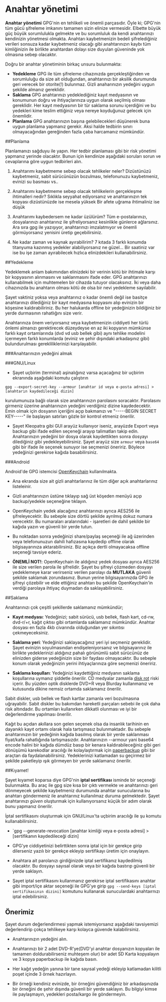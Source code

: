 # Anahtar yönetimi

**Anahtar yönetimi** GPG'nin en tehlikeli ve önemli parçasıdır. Öyle ki; GPG'nin tüm gücü şifreleme imkanını tamamen sizin elinize vermesidir. Elbette büyük güç büyük sorumlulukla gelmekte ve bu sorumluluk da kendi anahtarınızı kendinizin yönetmesi olmakta. Anahtarı kaybetmenizin bedeli şifrelediğiniz verileri sonsuza kadar kaybetmeniz olacağı gibi anahtarınızın kaybı tüm kimliğinizin ile birlikte anahtardan dolayı size duyulan güveninde yok olmasına sebep olacaktır.

Doğru bir anahtar yönetiminin birkaç unsuru bulunmakta:

* __Yedekleme__ GPG ile tüm şifreleme cihazınızda gerçekleştiğinden ve sorumluluğu da size ait olduğundan, anahtarınızı bir aksilik durumunda geri verecek bir otorite(!) bulunmaz. Gizli anaharınızın yedeğini uygun şekilde almanız gereklidir.
* __Saklama__ GPG anahtarınızı yedeklediğiniz kayıt medyasının ve konumunun doğru ve ihtiyaçlarınıza uygun olarak seçilmiş olması gereklidir. Her kayıt medyasının bir tür saklama sorunu içerdiğini ve bu yedekleri kime teslim ettiğiniz veya nereye koyduğunuz gelecek için önemlidir.
* __Planlama__ GPG anahtarınızın başına gelebilecekleri düşünerek buna uygun planlama yapmanız gerekir. Aksi halde tedbirin sınırı olmayacağından gereğinden fazla çaba harcamanız mümkündür.

##Planlama

Planlamanızı sağduyu ile yapın. Her tedbir planlaması gibi bir risk yönetimi yapmanız yerinde olacaktır. Bunun için kendinize aşağıdaki soruları sorun ve cevaplarına göre uygun tedbirleri alın.

1. Anahtarımı kaybetmeme sebep olacak tehlikeler neler?
Dizüstünüzü kaybetmeniz, sabit sürücünüzün bozulması, telefonunuzu kaybetmeniz, evinizi su basması vs..

2. Anahtarımı kaybetmeme sebep olacak tehlikelerin gerçekleşme ihtimalleri nedir?
Sıklıkla seyyahat ediyorsanız ve anahtarınızın tek kopyası dizüstünüzde ise mesela yüksek
Bir afete uğrama ihtimaliniz ise düşük

3. Anahtarımı kaybedersem ne kadar üzülürüm?
Tüm e-postalarınızı, dosyalarınızı anahtarınız ile şifreliyorsanız kesinlikle günlerce ağlarsınız.
Ara sıra gpg ile yazışıyor, anahtarınızı imzalatmıyor ve önemli görmüyorsanız yenisini üretip geçebilirsiniz.

4. Ne kadar zaman ve kaynak ayırabilirim?
7 kıtada 3 farklı konumda titanyuma kazınmış yedekler alabiliyorsanız ne güzel...
Bir saatiniz var ise bu işe zaman ayırabilecek hızlıca elinizdekileri kullanabilirsiniz.

##Yedekleme

Yedeklemek anlam bakımından elinizdeki bir verinin kötü bir ihtimale karşı bir kopyasının alınmasını ve saklanmasını ifade eder. GPG anahtarınızı kullanabilmek için muhtemelen bir cihazda tutuyor olacaksınız. İki veya daha cihazınızda bu anahtarın olması kötü de olsa bir nevi yedekleme sayılabilir.

Şayet vaktiniz yoksa veya anahtarınız o kadar önemli değil ise basitçe anahtarınızı dilediğiniz bir kayıt medyasına kopyasını alıp evinizin bir köşesine kaldırabiliriniz. Bu her halukarda offline bir yedeğinizin bildiğiniz bir yerde durmasının rahatlığını size verir.

Anahtarınıza önem veriyorsanız veya kaybetmenizin ciddiyeti her türlü önlemi almanızı gerektirecek düzeydeyse en az iki kopyanın mümkünse farklı kayıt ortamlarında (dvd vd usb bellek gibi) aynı tehlike modelini içermeyen farklı konumlarda (eviniz ve şehir dışındaki arkadaşınız gibi) bulundurulması gerekliliklerinizi karşılayabilir.

###Anahtarınızın yedeğini almak

###GNU/Linux

* Şayet uçbirim (terminal) aşinalığınız varsa açacağınız bir uçbirim ekranında aşağıdaki komutu çalıştırın

`gpg --export-secret-key --armour [anahtar id veya e-posta adresi] >  [anahtarın kaydedileceği dizin]`

kurulumunuza bağlı olarak size anahtarınızın parolasını soracaktır. Parolasını girmeniz üzerine anahtarınızın yedeğini verdiğiniz dizine kaydedecektir. Emin olmak için dosyanın içeriğini açıp bakmanızı ve "-----BEGIN SECRET KEY-----" ile başlayan satırları gözle bir kontrol etmeniz önerilir.

* Şayet Kleopatra gibi GUI arayüz kullanıyor iseniz, arayüzde Export veya backup gibi ifade edilen seçeneği arayıp talimatları takip edin. Anahtarınızın yedeğini bir dosya olarak kaydettikten sonra dosyayı dilediğiniz gibi yedekleyebilirsiniz. Şayet arayüz size `armour` veya `base64` gibi bir ifade ile seçenek sunuyor ise seçmenizi öneririz. Böylece yedeğinizi gerekirse kağıda basabilirsiniz.

###Android

Android'de GPG istemcisi [OpenKeychain](https://www.openkeychain.org/) kullanılmakta. 

* Ana ekranda size ait gizli anahtarlarınız ile tüm diğer açık anahtarlarınız listeleinir. 

* Gizli anahtarınızın üstüne tıklayıp sağ üst köşeden menüyü açıp backup/yedekle seçeneğine tıklayın.

* OpenKeychain yedek alacağınız anahtarınızı ayrıca AES256 ile şifreleyecektir. Bu sebeple size dörtlü şekilde ayrılmış dokuz numara verecektir. Bu numaraları aralarındaki - işaretleri de dahil şekilde bir kağıda yazın ve güvenli bir yerde tutun.

* Bu noktadan sonra yedeğinizi share/paylaş seçeneği ile ağ üzerinden veya telefonunuzun dahili hafızasına kaydedip offline olarak bilgisayarınıza aktarabilirsiniz. Biz açıkça dertli olmayacaksa offline seçeneği tavsiye ederiz.

* __ÖNEMLİ NOT!__: OpenKeychain ile aldığınız yedek dosyası ayrıca AES256 ile size verilen parola ile şifrelidir. Şayet bu şifreyi çözmeden dosyayı yedeklemeye karar verirseniz verilen parolayı da **MUTLAKA** güvenli şekilde saklamak zorundasınız. Bunun yerine bilgisayarınızda GPG ile şifreyi çözebilir ve elde ettiğiniz anahtarı bu şekilde OpenKeychain'in verdiği parolaya ihtiyaç duymadan da saklayabilirsiniz.

##Saklama

Anahtarınızı çok çeşitli şekillerde saklamanız mümkündür;

* __Kayıt medyası__: Yedeğinizi; sabit sürücü, usb bellek, flash kart, cd-rw, dvd-r/+r, kağıt çıktısı gibi ortamlarda saklamanız mümkündür. Anahtar dosyası en fazla 4kb civarında olduğundan yer sıkıntısı çekmeyeceksiniz.

* __Saklama yeri__: Yedeğinizi saklayacağınız yeri iyi seçmeniz gereklidir. Şayet evinizin soyulmasından endişeleniyorsanız ve bilgisayarınız ile birlikte yedeklerinizi aldığınız pahalı görünümlü sabit sürücünüz de elinizden giderse yedeğinizin size bir faydası olmayacaktır. Bu sebeple konum olarak yedeğinizin yerini ihtiyaçlarınıza göre seçmenizi öneririz.

* __Saklama koşulları__: Yedeğinizi kaydettiğiniz medyanın saklama koşullarına uymanız şiddetle önerilir. CD medyalar zamanla [disk rot](https://en.wikipedia.org/wiki/Disc_rot) riski içerir. Bu yüzden optik disklerde DVD+R veya Blurday kullanmanız ve kutusunda dikine nemsiz ortamda saklamanız önerilir.

Sabit diskler, usb bellek ve flash kartlar zamanla veri bozulmasına uğrayabilir. Sabit diskler bu bakımdan hareketli parçaları sebebi ile çok daha risk altındadır. Bu ortamları kullanırken dikkatli olunması ve iyi bir değerlendirme yapılması önerilir.

Kağıt bu açıdan akıllara son gelen seçenek olsa da insanlık tarihinin en dayanıklı kayıt ortamı olarak hala tartışmasız bulunmaktadır. Bu sebeple anahtarınızın bir yedeğinin kağıda basılmış olarak bir yerde saklanması fiyat/kafa rahatlığında tartışmasızdır. Anahtarınızın --armour yani base64 encode halini bir kağıda dümdüz basıp bir kenara kaldırabileceğiniz gibi geri dönüşümü karekodlar aracılığı ile kolaylaştırmak için [paperbackup](https://github.com/intra2net/paperbackup) gibi bir araçtan da faydalanabilirsiniz. Yedeklerinizi katlamadan su geçirmez bir şekilde paketleyip ışık görmeyen bir yerde saklamanız önerilir.

##Kıyamet!

Şayet kıyamet koparsa diye GPG'nin **iptal sertifikası** isminde bir seçeneği bulunmakta. Bu araç ile gpg size kısa bir çıktı vermekte ve anahtarınızı geri dönmeyecek şekilde kaybetmeniz durumunda anahtar sunucularına bu anahtarı göndermeniz ile anahtarınız kullanılmaz duruma gelmektedir. Şayet anahtarınızı *güven* oluşturmak için kullanıyorsanız küçük bir adım olarak bunu yapmanız önerilir.

İptal sertifikasını oluşturmak için GNU/Linux'ta uçbirim aracılığı ile şu komutu kullanabilirsiniz.

* `gpg --generate-revocation [anahtar kimliği veya e-posta adresi] > [sertifikanın kaydedileceği dizin] 

* GPG'ye ciddiyetinizi belirttikten sonra iptal için bir gerekçe girip dilerseniz yazılı bir gerekçe ekleyip sertifikayı üretim için onaylayın.

* Anahtara ait parolanızı girdiğinizde iptal sertifikanız kaydedilmiş olacaktır. Bu dosyayı sayısal olarak veya bir kağıda bastırıp güvenli bir yerde saklayın.

* Şayet iptal sertifikasını kullanmanız gerekirse iptal sertifikasını anahtar gibi import/içe aktar seçeneği ile GPG'ye girip `gpg --send-keys [iptal sertifikasının dizini]` komutunu kullanarak sunuculardaki anahtaırnızı iptal edebilirsiniz.

## Önerimiz

Şayet durum değerlendirmesi yapmak istemiyorsanız aşağıdaki tavsiyemizi değerlendirip çokça tehlikeye karşı kolayca güvende kalabilirsiniz.

* Anahtarınızın yedeğini alın.

* Anahtarınızı bir 2 adet DVD-R'ye(DVD'yi anahtar dosyanızın kopyaları ile tamamen doldurabilirseniz muhteşem olur) bir adet SD Karta kopyalayın ve 3 kopya paperbackup ile kağıda basın.

* Her kağıt yedeğin yanına bir tane sayısal yedeği ekleyip katlamadan kilitli poşet içinde 3 örnek hazırlayın.

* Bir örneği kendiniz evinizde, bir örneğini güvendiğiniz bir arkadaşınızda bir örneğini de şehir dışında güvenli bir yerde saklayın. Bu bilgiyi kimse ile paylaşmayın, yedekleri posta/kargo ile göndermeyin.
